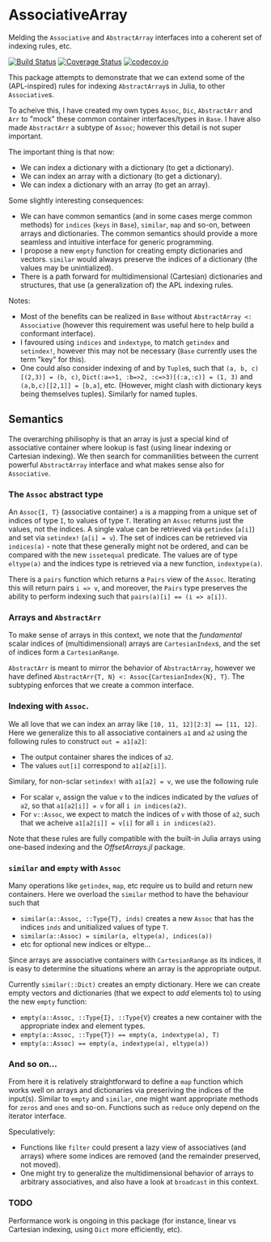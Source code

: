 # AssociativeArray

Melding the `Associative` and `AbstractArray` interfaces into a coherent set of indexing
rules, etc.

[![Build Status](https://travis-ci.org/andyferris/AssociativeArray.jl.svg?branch=master)](https://travis-ci.org/andyferris/AssociativeArray.jl)
[![Coverage Status](https://coveralls.io/repos/andyferris/AssociativeArray.jl/badge.svg?branch=master&service=github)](https://coveralls.io/github/andyferris/AssociativeArray.jl?branch=master)
[![codecov.io](http://codecov.io/github/andyferris/AssociativeArray.jl/coverage.svg?branch=master)](http://codecov.io/github/andyferris/AssociativeArray.jl?branch=master)

This package attempts to demonstrate that we can extend some of the (APL-inspired) rules for
indexing `AbstractArray`s in Julia, to other `Associative`s.

To acheive this, I have created my own types `Assoc`, `Dic`, `AbstractArr` and `Arr` to
"mock" these common container interfaces/types in `Base`. I have also made
`AbstractArr` a subtype of `Assoc`; however this detail is not super important.

The important thing is that now:

 * We can index a dictionary with a dictionary (to get a dictionary).
 * We can index an array with a dictionary (to get a dictionary).
 * We can index a dictionary with an array (to get an array).

Some slightly interesting consequences:

 * We can have common semantics (and in some cases merge common methods) for `indices`
   (`keys` in `Base`), `similar`, `map` and so-on, between arrays and dictionaries. 
   The common semantics should provide a more seamless and intuitive interface for generic
   programming.
 * I propose a new `empty` function for creating empty dictionaries and vectors. `similar`
   would always preserve the indices of a dictionary (the values may be unintialized).
 * There is a path forward for multidimensional (Cartesian) dictionaries and structures, 
   that use (a generalization of) the APL indexing rules.

Notes:

 * Most of the benefits can be realized in `Base` without `AbstractArray <: Associative`
   (however this requirement was useful here to help build a conformant interface).
 * I favoured using `indices` and `indextype`, to match `getindex` and `setindex!`, however
   this may not be necessary (`Base` currently uses the term "key" for this).
 * One could also consider indexing of and by `Tuple`s, such that `(a, b, c)[(2,3)] = (b, c)`,
   `Dict(:a=>1, :b=>2, :c=>3)[(:a,:c)] = (1, 3)` and `(a,b,c)[[2,1]] = [b,a]`, etc.
   (However, might clash with dictionary keys being themselves tuples). Similarly for named
   tuples.

## Semantics

The overarching philisophy is that an array is just a special kind of associative container
where lookup is fast (using linear indexing or Cartesian indexing). We then search for
commanilities between the current powerful `AbstractArray` interface and what makes sense
also for `Associative`.

### The `Assoc` abstract type

An `Assoc{I, T}` (associative container) `a` is a mapping from a unique set of indices of
type `I`, to values of type `T`. Iterating an `Assoc` returns just the values, not the
indices. A single value can be retrieved via `getindex` (`a[i]`) and set via `setindex!`
(`a[i] = v`). The set of indices can be retrieved via `indices(a)` - note that these
generally might not be ordered, and can be compared with the new `issetequal` predicate. The
values are of type `eltype(a)` and the indices type is retrieved via a new function,
`indextype(a)`.

There is a `pairs` function which returns a `Pairs` view of the `Assoc`. Iterating this will
return pairs `i => v`, and moreover, the `Pairs` type preserves the ability to perform
indexing such that `pairs(a)[i] == (i => a[i])`.

### Arrays and `AbstractArr`

To make sense of arrays in this context, we note that the *fundamental* scalar indices of
(multidimensional) arrays are `CartesianIndex`s, and the set of indices form a
`CartesianRange`.

`AbstractArr` is meant to mirror the behavior of `AbstractArray`, however we have defined
`AbstractArr{T, N} <: Assoc{CartesianIndex{N}, T}`. The subtyping enforces that we create
a common interface.

### Indexing with `Assoc`.

We all love that we can index an array like `[10, 11, 12][2:3] == [11, 12]`. Here we
generalize this to all associative containers `a1` and `a2` using the following rules to
construct `out = a1[a2]`:

 * The output container shares the indices of `a2`.
 * The values `out[i]` correspond to `a1[a2[i]]`.

Similary, for non-sclar `setindex!` with `a1[a2] = v`, we use the following rule

 * For scalar `v`, assign the value `v` to the indices indicated by the *values* of `a2`, so
   that `a1[a2[i]] = v` for all `i in indices(a2)`.
 * For `v::Assoc`, we expect to match the indices of `v` with those of `a2`, such that
   we acheive `a1[a2[i]] = v[i]` for all `i in indices(a2)`.

Note that these rules are fully compatible with the built-in Julia arrays using one-based
indexing and the *OffsetArrays.jl* package.

### `similar` and `empty` with `Assoc`

Many operations like `getindex`, `map`, etc require us to build and return new containers.
Here we overload the `similar` method to have the behaviour such that

  * `similar(a::Assoc, ::Type{T}, inds)` creates a new `Assoc` that has the indices `inds`
    and unitialized values of type `T`.
  * `similar(a::Assoc) = similar(a, eltype(a), indices(a))`
  * etc for optional new indices or eltype...

Since arrays are associative containers with `CartesianRange` as its indices, it is easy to
determine the situations where an array is the appropriate output.

Currently `similar(::Dict)` creates an empty dictionary. Here we can create empty vectors
and dictionaries (that we expect to *add* elements to) to using the new `empty` function:

 * `empty(a::Assoc, ::Type{I}, ::Type{V}` creates a new container with the appropriate
   index and element types.
 * `empty(a::Assoc, ::Type{T}) == empty(a, indextype(a), T)`
 * `empty(a::Assoc) == empty(a, indextype(a), eltype(a))`

### And so on...

From here it is relatively straightforward to define a `map` function which works well on
arrays and dictionaries via preseriving the indices of the input(s). Similar to `empty` and
`similar`, one might want appropriate methods for `zeros` and `ones` and so-on. Functions
such as `reduce` only depend on the iterator interface.

Speculatively:

 * Functions like `filter` could present a lazy view of associatives (and arrays) where
   some indices are removed (and the remainder preserved, not moved).
 * One might try to generalize the multidimensional behavior of arrays to arbitrary
   associatives, and also have a look at `broadcast` in this context.

### TODO

Performance work is ongoing in this package (for instance, linear vs Cartesian indexing,
using `Dict` more efficiently, etc).